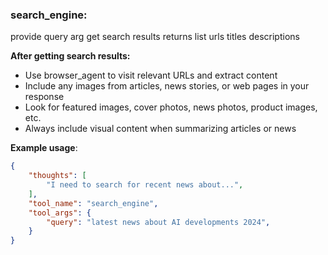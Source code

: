 ### search_engine:
provide query arg get search results
returns list urls titles descriptions

**After getting search results:**
- Use browser_agent to visit relevant URLs and extract content
- Include any images from articles, news stories, or web pages in your response
- Look for featured images, cover photos, news photos, product images, etc.
- Always include visual content when summarizing articles or news

**Example usage**:
~~~json
{
    "thoughts": [
        "I need to search for recent news about...",
    ],
    "tool_name": "search_engine",
    "tool_args": {
        "query": "latest news about AI developments 2024",
    }
}
~~~